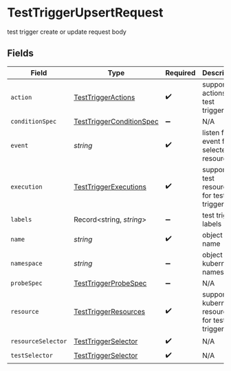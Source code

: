 # TestTriggerUpsertRequest

test trigger create or update request body


## Fields

| Field                                                                       | Type                                                                        | Required                                                                    | Description                                                                 | Example                                                                     |
| --------------------------------------------------------------------------- | --------------------------------------------------------------------------- | --------------------------------------------------------------------------- | --------------------------------------------------------------------------- | --------------------------------------------------------------------------- |
| `action`                                                                    | [TestTriggerActions](../../models/shared/testtriggeractions.md)             | :heavy_check_mark:                                                          | supported actions for test triggers                                         |                                                                             |
| `conditionSpec`                                                             | [TestTriggerConditionSpec](../../models/shared/testtriggerconditionspec.md) | :heavy_minus_sign:                                                          | N/A                                                                         |                                                                             |
| `event`                                                                     | *string*                                                                    | :heavy_check_mark:                                                          | listen for event for selected resource                                      | modified                                                                    |
| `execution`                                                                 | [TestTriggerExecutions](../../models/shared/testtriggerexecutions.md)       | :heavy_check_mark:                                                          | supported test resources for test triggers                                  |                                                                             |
| `labels`                                                                    | Record<string, *string*>                                                    | :heavy_minus_sign:                                                          | test trigger labels                                                         |                                                                             |
| `name`                                                                      | *string*                                                                    | :heavy_check_mark:                                                          | object name                                                                 | name                                                                        |
| `namespace`                                                                 | *string*                                                                    | :heavy_minus_sign:                                                          | object kubernetes namespace                                                 | testkube                                                                    |
| `probeSpec`                                                                 | [TestTriggerProbeSpec](../../models/shared/testtriggerprobespec.md)         | :heavy_minus_sign:                                                          | N/A                                                                         |                                                                             |
| `resource`                                                                  | [TestTriggerResources](../../models/shared/testtriggerresources.md)         | :heavy_check_mark:                                                          | supported kubernetes resources for test triggers                            |                                                                             |
| `resourceSelector`                                                          | [TestTriggerSelector](../../models/shared/testtriggerselector.md)           | :heavy_check_mark:                                                          | N/A                                                                         |                                                                             |
| `testSelector`                                                              | [TestTriggerSelector](../../models/shared/testtriggerselector.md)           | :heavy_check_mark:                                                          | N/A                                                                         |                                                                             |